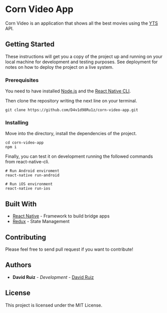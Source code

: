 # Corn Video App

Corn Video is an application that shows all the best movies using the [YTS](https://yts.lt/) API.

## Getting Started

These instructions will get you a copy of the project up and running on your local machine for development and testing purposes. See deployment for notes on how to deploy the project on a live system.

### Prerequisites

You need to have installed [Node.js](https://nodejs.org) and the [React Native CLI](https://facebook.github.io/react-native/docs/0.59/getting-started).

Then clone the repository writing the next line on your terminal.

```
git clone https://github.com/D4v1d98Ru1z/corn-video-app.git
```

### Installing

Move into the directory, install the dependencies of the project.
```
cd corn-video-app
npm i
```
Finally, you can test it on development running the followed commands from react-native-cli. 

```
# Run Android enviroment
react-native run-android

# Run iOS environment
react-native run-ios
```


## Built With

* [React Native](https://facebook.github.io/react-native) - Framework to build bridge apps
* [Redux](https://redux.js.org/) - State Management

## Contributing

Please feel free to send pull request if you want to contribute!

## Authors

* **David Ruiz** - *Development* - [David Ruiz](https://github.com/D4v1d98Ru1z)

## License

This project is licensed under the MIT License.
